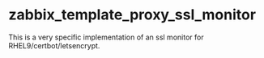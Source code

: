 # zabbix_template_proxy_ssl_monitor
This is a very specific implementation of an ssl monitor for RHEL9/certbot/letsencrypt. 
